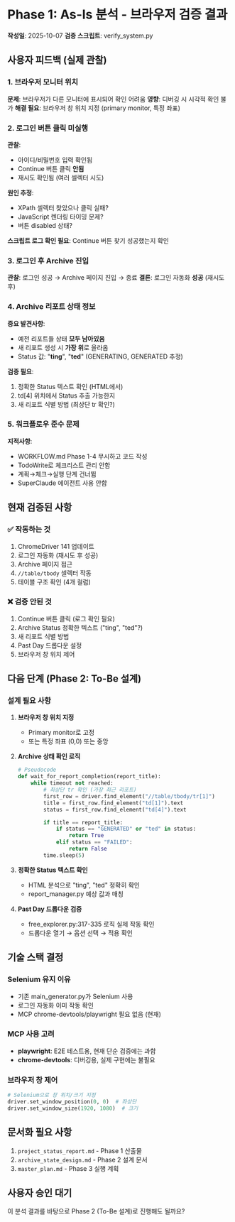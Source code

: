 # Phase 1: As-Is 분석 - 브라우저 검증 결과

**작성일**: 2025-10-07
**검증 스크립트**: verify_system.py

## 사용자 피드백 (실제 관찰)

### 1. 브라우저 모니터 위치
**문제**: 브라우저가 다른 모니터에 표시되어 확인 어려움
**영향**: 디버깅 시 시각적 확인 불가
**해결 필요**: 브라우저 창 위치 지정 (primary monitor, 특정 좌표)

### 2. 로그인 버튼 클릭 미실행
**관찰**:
- 아이디/비밀번호 입력 확인됨
- Continue 버튼 클릭 **안됨**
- 재시도 확인됨 (여러 셀렉터 시도)

**원인 추정**:
- XPath 셀렉터 찾았으나 클릭 실패?
- JavaScript 렌더링 타이밍 문제?
- 버튼 disabled 상태?

**스크립트 로그 확인 필요**: Continue 버튼 찾기 성공했는지 확인

### 3. 로그인 후 Archive 진입
**관찰**: 로그인 성공 → Archive 페이지 진입 → 종료
**결론**: 로그인 자동화 **성공** (재시도 후)

### 4. Archive 리포트 상태 정보
**중요 발견사항**:
- 예전 리포트들 상태 **모두 남아있음**
- 새 리포트 생성 시 **가장 위**로 올라옴
- Status 값: "**ting**", "**ted**" (GENERATING, GENERATED 추정)

**검증 필요**:
1. 정확한 Status 텍스트 확인 (HTML에서)
2. td[4] 위치에서 Status 추출 가능한지
3. 새 리포트 식별 방법 (최상단 tr 확인?)

### 5. 워크플로우 준수 문제
**지적사항**:
- WORKFLOW.md Phase 1-4 무시하고 코드 작성
- TodoWrite로 체크리스트 관리 안함
- 계획→체크→실행 단계 건너뜀
- SuperClaude 에이전트 사용 안함

## 현재 검증된 사항

### ✅ 작동하는 것
1. ChromeDriver 141 업데이트
2. 로그인 자동화 (재시도 후 성공)
3. Archive 페이지 접근
4. `//table/tbody` 셀렉터 작동
5. 테이블 구조 확인 (4개 컬럼)

### ❌ 검증 안된 것
1. Continue 버튼 클릭 (로그 확인 필요)
2. Archive Status 정확한 텍스트 ("ting", "ted"?)
3. 새 리포트 식별 방법
4. Past Day 드롭다운 설정
5. 브라우저 창 위치 제어

## 다음 단계 (Phase 2: To-Be 설계)

### 설계 필요 사항
1. **브라우저 창 위치 지정**
   - Primary monitor로 고정
   - 또는 특정 좌표 (0,0) 또는 중앙

2. **Archive 상태 확인 로직**
   ```python
   # Pseudocode
   def wait_for_report_completion(report_title):
       while timeout not reached:
           # 최상단 tr 확인 (가장 최근 리포트)
           first_row = driver.find_element("//table/tbody/tr[1]")
           title = first_row.find_element("td[1]").text
           status = first_row.find_element("td[4]").text

           if title == report_title:
               if status == "GENERATED" or "ted" in status:
                   return True
               elif status == "FAILED":
                   return False
           time.sleep(5)
   ```

3. **정확한 Status 텍스트 확인**
   - HTML 분석으로 "ting", "ted" 정확히 확인
   - report_manager.py 예상 값과 매칭

4. **Past Day 드롭다운 검증**
   - free_explorer.py:317-335 로직 실제 작동 확인
   - 드롭다운 열기 → 옵션 선택 → 적용 확인

## 기술 스택 결정

### Selenium 유지 이유
- 기존 main_generator.py가 Selenium 사용
- 로그인 자동화 이미 작동 확인
- MCP chrome-devtools/playwright 필요 없음 (현재)

### MCP 사용 고려
- **playwright**: E2E 테스트용, 현재 단순 검증에는 과함
- **chrome-devtools**: 디버깅용, 실제 구현에는 불필요

### 브라우저 창 제어
```python
# Selenium으로 창 위치/크기 지정
driver.set_window_position(0, 0)  # 좌상단
driver.set_window_size(1920, 1080)  # 크기
```

## 문서화 필요 사항

1. `project_status_report.md` - Phase 1 산출물
2. `archive_state_design.md` - Phase 2 설계 문서
3. `master_plan.md` - Phase 3 실행 계획

## 사용자 승인 대기

이 분석 결과를 바탕으로 Phase 2 (To-Be 설계)로 진행해도 될까요?
